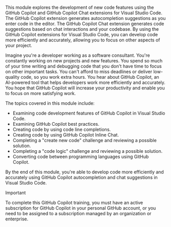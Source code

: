 This module explores the development of new code features using the GitHub Copilot and GitHub Copilot Chat extensions for Visual Studio Code. The GitHub Copilot extension generates autocompletion suggestions as you enter code in the editor. The GitHub Copilot Chat extension generates code suggestions based on chat interactions and your codebase. By using the GitHub Copilot extensions for Visual Studio Code, you can develop code more efficiently and accurately, allowing you to focus on other aspects of your project.

Imagine you're a developer working as a software consultant. You're constantly working on new projects and new features. You spend so much of your time writing and debugging code that you don't have time to focus on other important tasks. You can't afford to miss deadlines or deliver low-quality code, so you work extra hours. You hear about GitHub Copilot, an AI-powered tool that helps developers work more efficiently and accurately. You hope that GitHub Copilot will increase your productivity and enable you to focus on more satisfying work.

The topics covered in this module include:

- Examining code development features of GitHub Copilot in Visual Studio Code.
- Examining GitHub Copilot best practices.
- Creating code by using code line completions.
- Creating code by using GitHub Copilot Inline Chat.
- Completing a "create new code" challenge and reviewing a possible solution.
- Completing a "code logic" challenge and reviewing a possible solution.
- Converting code between programming languages using GitHub Copilot.

By the end of this module, you're able to develop code more efficiently and accurately using GitHub Copilot autocompletion and chat suggestions in Visual Studio Code.

> [!IMPORTANT]
> To complete this GitHub Copilot training, you must have an active subscription for GitHub Copilot in your personal GitHub account, or you need to be assigned to a subscription managed by an organization or enterprise.
